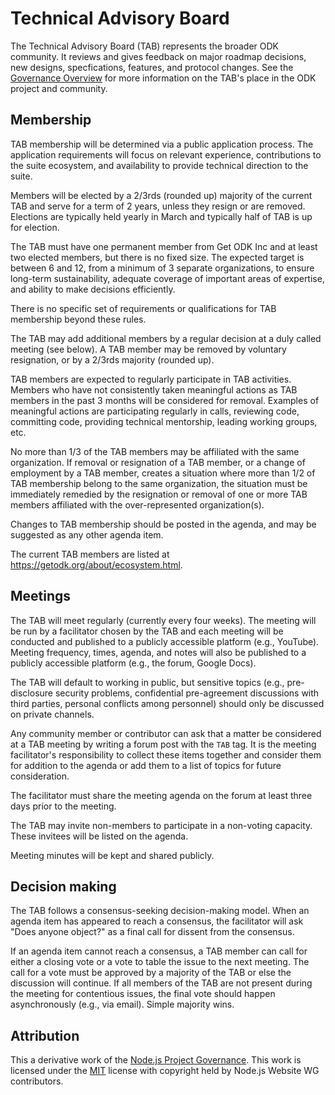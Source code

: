# Technical Advisory Board

The Technical Advisory Board (TAB) represents the broader ODK community. It reviews and gives feedback on major roadmap decisions, new designs, specfications, features, and protocol changes. See the [Governance Overview](README.md) for more information on the TAB's place in the ODK project and community.

## Membership

TAB membership will be determined via a public application process. The application requirements will focus on relevant experience, contributions to the suite ecosystem, and availability to provide technical direction to the suite.

Members will be elected by a 2/3rds (rounded up) majority of the current TAB and serve for a term of 2 years, unless they resign or are removed. Elections are typically held yearly in March and typically half of TAB is up for election.

The TAB must have one permanent member from Get ODK Inc and at least two elected members, but there is no fixed size. The expected target is between 6 and 12, from a minimum of 3 separate organizations, to ensure long-term sustainability, adequate coverage of important areas of expertise, and ability to make decisions efficiently.

There is no specific set of requirements or qualifications for TAB membership beyond these rules.

The TAB may add additional members by a regular decision at a duly called meeting (see below). A TAB member may be removed by voluntary resignation, or by a 2/3rds majority (rounded up).

TAB members are expected to regularly participate in TAB activities. Members who have not consistently taken meaningful actions as TAB members in the past 3 months will be considered for removal. Examples of meaningful actions are participating regularly in calls, reviewing code, committing code, providing technical mentorship, leading working groups, etc.

No more than 1/3 of the TAB members may be affiliated with the same organization. If removal or resignation of a TAB member, or a change of employment by a TAB member, creates a situation where more than 1/2 of TAB membership belong to the same organization, the situation must be immediately remedied by the resignation or removal of one or more TAB members affiliated with the over-represented organization(s).

Changes to TAB membership should be posted in the agenda, and may be suggested as any other agenda item.

The current TAB members are listed at https://getodk.org/about/ecosystem.html.

## Meetings

The TAB will meet regularly (currently every four weeks). The meeting will be run by a facilitator chosen by the TAB and each meeting will be conducted and published to a publicly accessible platform (e.g., YouTube). Meeting frequency, times, agenda, and notes will also be published to a publicly accessible platform (e.g., the forum, Google Docs).

The TAB will default to working in public, but sensitive topics (e.g., pre-disclosure security problems, confidential pre-agreement discussions with third parties, personal conflicts among personnel) should only be discussed on private channels.

Any community member or contributor can ask that a matter be considered at a TAB meeting by writing a forum post with the `TAB` tag. It is the meeting facilitator's responsibility to collect these items together and consider them for addition to the agenda or add them to a list of topics for future consideration.

The facilitator must share the meeting agenda on the forum at least three days prior to the meeting.

The TAB may invite non-members to participate in a non-voting capacity. These invitees will be listed on the agenda.

Meeting minutes will be kept and shared publicly.

## Decision making

The TAB follows a consensus-seeking decision-making model. When an agenda item has appeared to reach a consensus, the facilitator will ask "Does anyone object?" as a final call for dissent from the consensus.

If an agenda item cannot reach a consensus, a TAB member can call for either a closing vote or a vote to table the issue to the next meeting. The call for a vote must be approved by a majority of the TAB or else the discussion will continue. If all members of the TAB are not present during the meeting for contentious issues, the final vote should happen asynchronously (e.g., via email). Simple majority wins.

## Attribution

This a derivative work of the [Node.js Project Governance](https://raw.githubusercontent.com/nodejs/nodejs.org/0dd684cf21d278ba8aa178db0a20ebc6d587c58e/locale/en/about/governance.md). This work is licensed under the [MIT](https://opensource.org/licenses/MIT) license with copyright held by Node.js Website WG contributors.
